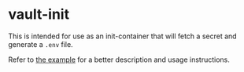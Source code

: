 # vault-init

This is intended for use as an init-container that will fetch a secret and generate a `.env` file.

Refer to [the example](../../examples/kubernetes/vault-init) for a better description and usage instructions.
